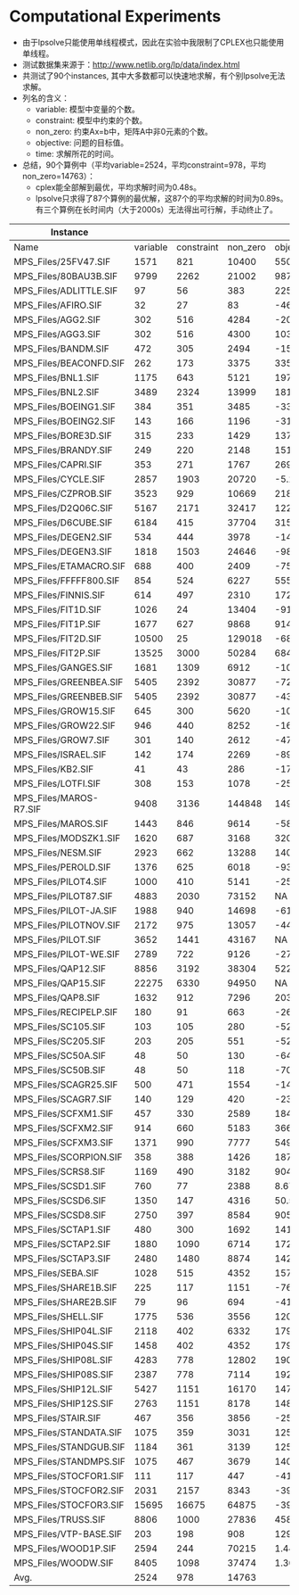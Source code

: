 # Computational Experiments

- 由于lpsolve只能使用单线程模式，因此在实验中我限制了CPLEX也只能使用单线程。
- 测试数据集来源于：http://www.netlib.org/lp/data/index.html
- 共测试了90个instances, 其中大多数都可以快速地求解，有个别lpsolve无法求解。
- 列名的含义：
  - variable: 模型中变量的个数。
  - constraint: 模型中约束的个数。
  - non_zero: 约束Ax=b中，矩阵A中非0元素的个数。
  - objective: 问题的目标值。
  - time: 求解所花的时间。
- 总结，90个算例中（平均variable=2524，平均constraint=978，平均non_zero=14763）：
  - cplex能全部解到最优，平均求解时间为0.48s。
  - lpsolve只求得了87个算例的最优解，这87个的平均求解的时间为0.89s。有三个算例在长时间内（大于2000s）无法得出可行解，手动终止了。

| Instance               |          |            |          | lpsolve        |           |   | CPLEX          |        |
|------------------------|----------|------------|----------|----------------|-----------|---|----------------|--------|
| Name                   | variable | constraint | non_zero | objective      | time      |   | objective      | time   |
| MPS_Files/25FV47.SIF   | 1571     | 821        | 10400    | 5501.85        | 0.47      |   | 5501.85        | 0.22   |
| MPS_Files/80BAU3B.SIF  | 9799     | 2262       | 21002    | 987224.19      | 1.59      |   | 987224.19      | 0.23   |
| MPS_Files/ADLITTLE.SIF | 97       | 56         | 383      | 225494.96      | 0.00      |   | 225494.96      | 0.10   |
| MPS_Files/AFIRO.SIF    | 32       | 27         | 83       | -464.75        | 0.00      |   | -464.75        | 0.09   |
| MPS_Files/AGG2.SIF     | 302      | 516        | 4284     | -20239252.36   | 0.01      |   | -20239252.36   | 0.10   |
| MPS_Files/AGG3.SIF     | 302      | 516        | 4300     | 10312115.94    | 0.01      |   | 10312115.94    | 0.10   |
| MPS_Files/BANDM.SIF    | 472      | 305        | 2494     | -158.63        | 0.03      |   | -158.63        | 0.11   |
| MPS_Files/BEACONFD.SIF | 262      | 173        | 3375     | 33592.49       | 0.00      |   | 33592.49       | 0.10   |
| MPS_Files/BNL1.SIF     | 1175     | 643        | 5121     | 1977.63        | 0.07      |   | 1977.63        | 0.11   |
| MPS_Files/BNL2.SIF     | 3489     | 2324       | 13999    | 1811.24        | 0.47      |   | 1811.24        | 0.16   |
| MPS_Files/BOEING1.SIF  | 384      | 351        | 3485     | -335.21        | 0.02      |   | -335.21        | 0.11   |
| MPS_Files/BOEING2.SIF  | 143      | 166        | 1196     | -315.02        | 0.00      |   | -315.02        | 0.10   |
| MPS_Files/BORE3D.SIF   | 315      | 233        | 1429     | 1373.08        | 0.01      |   | 1373.08        | 0.10   |
| MPS_Files/BRANDY.SIF   | 249      | 220        | 2148     | 1518.51        | 0.01      |   | 1518.51        | 0.10   |
| MPS_Files/CAPRI.SIF    | 353      | 271        | 1767     | 2690.01        | 0.01      |   | 2690.01        | 0.10   |
| MPS_Files/CYCLE.SIF    | 2857     | 1903       | 20720    | -5.23          | 0.47      |   | -5.23          | 0.14   |
| MPS_Files/CZPROB.SIF   | 3523     | 929        | 10669    | 2185196.70     | 0.36      |   | 2185196.70     | 0.14   |
| MPS_Files/D2Q06C.SIF   | 5167     | 2171       | 32417    | 122784.21      | 3.80      |   | 122784.21      | 0.79   |
| MPS_Files/D6CUBE.SIF   | 6184     | 415        | 37704    | 315.49         | 0.36      |   | 315.49         | 0.18   |
| MPS_Files/DEGEN2.SIF   | 534      | 444        | 3978     | -1435.18       | 0.08      |   | -1435.18       | 0.11   |
| MPS_Files/DEGEN3.SIF   | 1818     | 1503       | 24646    | -987.29        | 1.54      |   | -987.29        | 0.24   |
| MPS_Files/ETAMACRO.SIF | 688      | 400        | 2409     | -755.72        | 0.03      |   | -755.72        | 0.10   |
| MPS_Files/FFFFF800.SIF | 854      | 524        | 6227     | 555679.56      | 0.07      |   | 555679.56      | 0.11   |
| MPS_Files/FINNIS.SIF   | 614      | 497        | 2310     | 172791.07      | 0.03      |   | 172791.07      | 0.10   |
| MPS_Files/FIT1D.SIF    | 1026     | 24         | 13404    | -9146.38       | 0.02      |   | -9146.38       | 0.11   |
| MPS_Files/FIT1P.SIF    | 1677     | 627        | 9868     | 9146.38        | 0.11      |   | 9146.38        | 0.14   |
| MPS_Files/FIT2D.SIF    | 10500    | 25         | 129018   | -68464.29      | 1.02      |   | -68464.29      | 1.34   |
| MPS_Files/FIT2P.SIF    | 13525    | 3000       | 50284    | 68464.29       | 5.44      |   | 68464.29       | 1.21   |
| MPS_Files/GANGES.SIF   | 1681     | 1309       | 6912     | -109585.74     | 0.12      |   | -109585.74     | 0.11   |
| MPS_Files/GREENBEA.SIF | 5405     | 2392       | 30877    | -72555248.13   | 6.11      |   | -72555248.13   | 0.38   |
| MPS_Files/GREENBEB.SIF | 5405     | 2392       | 30877    | -4302260.26    | 4.36      |   | -4302260.26    | 0.48   |
| MPS_Files/GROW15.SIF   | 645      | 300        | 5620     | -106870941.29  | 0.07      |   | -106870941.29  | 0.12   |
| MPS_Files/GROW22.SIF   | 946      | 440        | 8252     | -160834336.48  | 0.18      |   | -160834336.48  | 0.22   |
| MPS_Files/GROW7.SIF    | 301      | 140        | 2612     | -47787811.81   | 0.01      |   | -47787811.81   | 0.11   |
| MPS_Files/ISRAEL.SIF   | 142      | 174        | 2269     | -896644.82     | 0.01      |   | -896644.82     | 0.09   |
| MPS_Files/KB2.SIF      | 41       | 43         | 286      | -1749.90       | 0.00      |   | -1749.90       | 0.09   |
| MPS_Files/LOTFI.SIF    | 308      | 153        | 1078     | -25.26         | 0.01      |   | -25.26         | 0.10   |
| MPS_Files/MAROS-R7.SIF | 9408     | 3136       | 144848   | 1497185.17     | 5.41      |   | 1497185.17     | 0.81   |
| MPS_Files/MAROS.SIF    | 1443     | 846        | 9614     | -58063.74      | 0.29      |   | -58063.74      | 0.12   |
| MPS_Files/MODSZK1.SIF  | 1620     | 687        | 3168     | 320.62         | 0.05      |   | 320.62         | 0.11   |
| MPS_Files/NESM.SIF     | 2923     | 662        | 13288    | 14076036.49    | 0.35      |   | 14076036.49    | 0.21   |
| MPS_Files/PEROLD.SIF   | 1376     | 625        | 6018     | -9380.76       | 0.20      |   | -9380.76       | 0.16   |
| MPS_Files/PILOT4.SIF   | 1000     | 410        | 5141     | -2581.14       | 0.08      |   | -2581.14       | 0.14   |
| MPS_Files/PILOT87.SIF  | 4883     | 2030       | 73152    | NA             | 2188.03   |   | 301.71         | 5.78   |
| MPS_Files/PILOT-JA.SIF | 1988     | 940        | 14698    | -6113.14       | 0.46      |   | -6113.14       | 0.25   |
| MPS_Files/PILOTNOV.SIF | 2172     | 975        | 13057    | -4497.28       | 0.19      |   | -4497.28       | 0.17   |
| MPS_Files/PILOT.SIF    | 3652     | 1441       | 43167    | NA             | 12712.61  |   | -557.49        | 0.73   |
| MPS_Files/PILOT-WE.SIF | 2789     | 722        | 9126     | -2720107.53    | 0.50      |   | -2720107.54    | 0.37   |
| MPS_Files/QAP12.SIF    | 8856     | 3192       | 38304    | 522.89         | 151.14    |   | 522.89         | 1.23   |
| MPS_Files/QAP15.SIF    | 22275    | 6330       | 94950    | NA             | 2075.14   |   | 1040.99        | 17.21  |
| MPS_Files/QAP8.SIF     | 1632     | 912        | 7296     | 203.50         | 1.25      |   | 203.50         | 0.15   |
| MPS_Files/RECIPELP.SIF | 180      | 91         | 663      | -266.62        | 0.00      |   | -266.62        | 0.10   |
| MPS_Files/SC105.SIF    | 103      | 105        | 280      | -52.20         | 0.00      |   | -52.20         | 0.10   |
| MPS_Files/SC205.SIF    | 203      | 205        | 551      | -52.20         | 0.01      |   | -52.20         | 0.10   |
| MPS_Files/SC50A.SIF    | 48       | 50         | 130      | -64.58         | 0.00      |   | -64.58         | 0.08   |
| MPS_Files/SC50B.SIF    | 48       | 50         | 118      | -70.00         | 0.00      |   | -70.00         | 0.09   |
| MPS_Files/SCAGR25.SIF  | 500      | 471        | 1554     | -14753433.06   | 0.03      |   | -14753433.06   | 0.11   |
| MPS_Files/SCAGR7.SIF   | 140      | 129        | 420      | -2331389.82    | 0.00      |   | -2331389.82    | 0.10   |
| MPS_Files/SCFXM1.SIF   | 457      | 330        | 2589     | 18416.76       | 0.03      |   | 18416.76       | 0.11   |
| MPS_Files/SCFXM2.SIF   | 914      | 660        | 5183     | 36660.26       | 0.08      |   | 36660.26       | 0.12   |
| MPS_Files/SCFXM3.SIF   | 1371     | 990        | 7777     | 54901.25       | 0.19      |   | 54901.25       | 0.13   |
| MPS_Files/SCORPION.SIF | 358      | 388        | 1426     | 1878.12        | 0.01      |   | 1878.12        | 0.10   |
| MPS_Files/SCRS8.SIF    | 1169     | 490        | 3182     | 904.30         | 0.03      |   | 904.30         | 0.11   |
| MPS_Files/SCSD1.SIF    | 760      | 77         | 2388     | 8.67           | 0.00      |   | 8.67           | 0.10   |
| MPS_Files/SCSD6.SIF    | 1350     | 147        | 4316     | 50.50          | 0.02      |   | 50.50          | 0.11   |
| MPS_Files/SCSD8.SIF    | 2750     | 397        | 8584     | 905.00         | 0.13      |   | 905.00         | 0.15   |
| MPS_Files/SCTAP1.SIF   | 480      | 300        | 1692     | 1412.25        | 0.01      |   | 1412.25        | 0.10   |
| MPS_Files/SCTAP2.SIF   | 1880     | 1090       | 6714     | 1724.81        | 0.07      |   | 1724.81        | 0.11   |
| MPS_Files/SCTAP3.SIF   | 2480     | 1480       | 8874     | 1424.00        | 0.11      |   | 1424.00        | 0.11   |
| MPS_Files/SEBA.SIF     | 1028     | 515        | 4352     | 15711.60       | 0.02      |   | 15711.60       | 0.10   |
| MPS_Files/SHARE1B.SIF  | 225      | 117        | 1151     | -76589.32      | 0.01      |   | -76589.32      | 0.10   |
| MPS_Files/SHARE2B.SIF  | 79       | 96         | 694      | -415.73        | 0.00      |   | -415.73        | 0.10   |
| MPS_Files/SHELL.SIF    | 1775     | 536        | 3556     | 1208825346.00  | 0.04      |   | 1208825346.00  | 0.10   |
| MPS_Files/SHIP04L.SIF  | 2118     | 402        | 6332     | 1793324.54     | 0.04      |   | 1793324.54     | 0.11   |
| MPS_Files/SHIP04S.SIF  | 1458     | 402        | 4352     | 1798714.70     | 0.03      |   | 1798714.70     | 0.10   |
| MPS_Files/SHIP08L.SIF  | 4283     | 778        | 12802    | 1909055.21     | 0.13      |   | 1909055.21     | 0.12   |
| MPS_Files/SHIP08S.SIF  | 2387     | 778        | 7114     | 1920098.21     | 0.07      |   | 1920098.21     | 0.11   |
| MPS_Files/SHIP12L.SIF  | 5427     | 1151       | 16170    | 1470187.92     | 0.28      |   | 1470187.92     | 0.13   |
| MPS_Files/SHIP12S.SIF  | 2763     | 1151       | 8178     | 1489236.13     | 0.14      |   | 1489236.13     | 0.12   |
| MPS_Files/STAIR.SIF    | 467      | 356        | 3856     | -251.27        | 0.03      |   | -251.27        | 0.11   |
| MPS_Files/STANDATA.SIF | 1075     | 359        | 3031     | 1257.70        | 0.01      |   | 1257.70        | 0.10   |
| MPS_Files/STANDGUB.SIF | 1184     | 361        | 3139     | 1257.70        | 0.01      |   | 1257.70        | 0.10   |
| MPS_Files/STANDMPS.SIF | 1075     | 467        | 3679     | 1406.02        | 0.04      |   | 1406.02        | 0.10   |
| MPS_Files/STOCFOR1.SIF | 111      | 117        | 447      | -41131.98      | 0.00      |   | -41131.98      | 0.10   |
| MPS_Files/STOCFOR2.SIF | 2031     | 2157       | 8343     | -39024.41      | 0.31      |   | -39024.41      | 0.14   |
| MPS_Files/STOCFOR3.SIF | 15695    | 16675      | 64875    | -39976.78      | 21.47     |   | -39976.78      | 0.57   |
| MPS_Files/TRUSS.SIF    | 8806     | 1000       | 27836    | 458815.85      | 1.97      |   | 458815.85      | 2.50   |
| MPS_Files/VTP-BASE.SIF | 203      | 198        | 908      | 129831.46      | 0.00      |   | 129831.46      | 0.12   |
| MPS_Files/WOOD1P.SIF   | 2594     | 244        | 70215    | 1.44           | 0.10      |   | 1.44           | 0.14   |
| MPS_Files/WOODW.SIF    | 8405     | 1098       | 37474    | 1.30           | 1.13      |   | 1.30           | 0.16   |
| Avg.                   | 2524     | 978        | 14763    |                | 0.89      |   |                | 0.48   |
